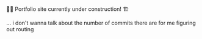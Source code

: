👷‍♀️ Portfolio site currently under construction! 🏗️



... i don't wanna talk about the number of commits there are for me figuring out routing

